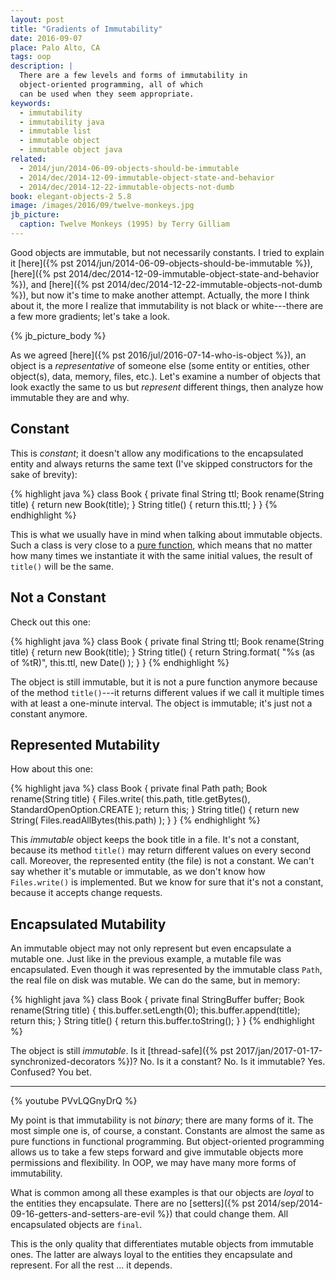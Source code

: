 ```yaml
---
layout: post
title: "Gradients of Immutability"
date: 2016-09-07
place: Palo Alto, CA
tags: oop
description: |
  There are a few levels and forms of immutability in
  object-oriented programming, all of which
  can be used when they seem appropriate.
keywords:
  - immutability
  - immutability java
  - immutable list
  - immutable object
  - immutable object java
related:
  - 2014/jun/2014-06-09-objects-should-be-immutable
  - 2014/dec/2014-12-09-immutable-object-state-and-behavior
  - 2014/dec/2014-12-22-immutable-objects-not-dumb
book: elegant-objects-2 5.8
image: /images/2016/09/twelve-monkeys.jpg
jb_picture:
  caption: Twelve Monkeys (1995) by Terry Gilliam
---
```


Good objects are immutable, but not necessarily constants.
I tried to explain it [here]({% pst 2014/jun/2014-06-09-objects-should-be-immutable %}),
[here]({% pst 2014/dec/2014-12-09-immutable-object-state-and-behavior %}), and
[here]({% pst 2014/dec/2014-12-22-immutable-objects-not-dumb %}),
but now it's time to make another attempt. Actually, the more I think about it,
the more I realize that immutability is not black or white---there
are a few more gradients; let's take a look.

<!--more-->

{% jb_picture_body %}

As we agreed [here]({% pst 2016/jul/2016-07-14-who-is-object %}),
an object is a _representative_ of someone else
(some entity or entities, other object(s), data, memory, files, etc.).
Let's examine a number of objects that look exactly the same
to us but _represent_ different things, then analyze how
immutable they are and why.

## Constant

This is _constant_; it doesn't allow any modifications
to the encapsulated entity and always returns the same text
(I've skipped constructors for the sake of brevity):

{% highlight java %}
class Book {
  private final String ttl;
  Book rename(String title) {
    return new Book(title);
  }
  String title() {
    return this.ttl;
  }
}
{% endhighlight %}

This is what we usually have in mind when talking about immutable
objects. Such a class is very close to a
[pure function](https://en.wikipedia.org/wiki/Pure_function),
which means that no matter how many times we instantiate it with
the same initial values, the result of `title()` will be the same.

## Not a Constant

Check out this one:

{% highlight java %}
class Book {
  private final String ttl;
  Book rename(String title) {
    return new Book(title);
  }
  String title() {
    return String.format(
      "%s (as of %tR)", this.ttl, new Date()
    );
  }
}
{% endhighlight %}

The object is still immutable, but it is not a pure
function anymore because of the method `title()`---it returns different values if we call it
multiple times with at least a one-minute interval. The object
is immutable; it's just not a constant anymore.

## Represented Mutability

How about this one:

{% highlight java %}
class Book {
  private final Path path;
  Book rename(String title) {
    Files.write(
      this.path,
      title.getBytes(),
      StandardOpenOption.CREATE
    );
    return this;
  }
  String title() {
    return new String(
      Files.readAllBytes(this.path)
    );
  }
}
{% endhighlight %}

This _immutable_ object keeps the book title in a file. It's not a constant,
because its method `title()` may return different values on every
second call. Moreover, the represented entity (the file) is not a constant.
We can't say whether it's mutable or immutable, as we don't know how `Files.write()`
is implemented. But we know for sure that it's not a constant, because it
accepts change requests.

## Encapsulated Mutability

An immutable object may not only represent but even
encapsulate a mutable one. Just like in the
previous example, a mutable file was encapsulated. Even though it
was represented by the immutable class `Path`, the real file on disk
was mutable. We can do the same, but in memory:

{% highlight java %}
class Book {
  private final StringBuffer buffer;
  Book rename(String title) {
    this.buffer.setLength(0);
    this.buffer.append(title);
    return this;
  }
  String title() {
    return this.buffer.toString();
  }
}
{% endhighlight %}

The object is still _immutable_. Is it
[thread-safe]({% pst 2017/jan/2017-01-17-synchronized-decorators %})? No. Is it a constant?
No. Is it immutable? Yes. Confused? You bet.

<hr/>

{% youtube PVvLQGnyDrQ %}

My point is that immutability is not _binary_; there are many
forms of it. The most simple one is, of course, a
constant. Constants are almost the same as pure functions in functional
programming. But object-oriented programming allows us to take
a few steps forward and give immutable objects more permissions
and flexibility. In OOP, we may have many more forms of immutability.

What is common among all these examples is that our objects are
_loyal_ to the entities they encapsulate. There are no
[setters]({% pst 2014/sep/2014-09-16-getters-and-setters-are-evil %})
that could change them. All encapsulated objects are `final`.

This is the only quality that differentiates mutable objects from
immutable ones. The latter are always loyal to the entities they
encapsulate and represent. For all the rest ... it depends.
